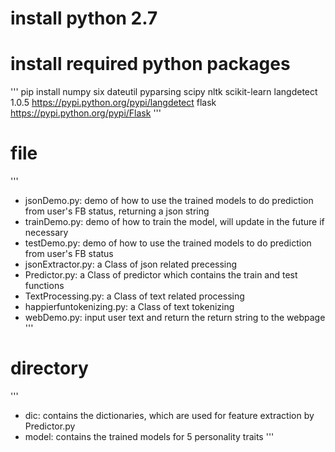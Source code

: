 # install python 2.7 

# install required python packages
'''
pip install 
numpy 
six 
dateutil 
pyparsing 
scipy 
nltk 
scikit-learn
langdetect 1.0.5 https://pypi.python.org/pypi/langdetect
flask https://pypi.python.org/pypi/Flask
'''

# file 
'''
- jsonDemo.py: demo of how to use the trained models to do prediction from user's FB status, returning a json string
- trainDemo.py: demo of how to train the model, will update in the future if necessary
- testDemo.py: demo of how to use the trained models to do prediction from user's FB status
- jsonExtractor.py: a Class of json related precessing 
- Predictor.py: a Class of predictor which contains the train and test functions
- TextProcessing.py: a Class of text related processing
- happierfuntokenizing.py: a Class of text tokenizing
- webDemo.py: input user text and return the return string to the webpage
'''

# directory
'''
- dic: contains the dictionaries, which are used for feature extraction by Predictor.py
- model: contains the trained models for 5 personality traits
''' 


